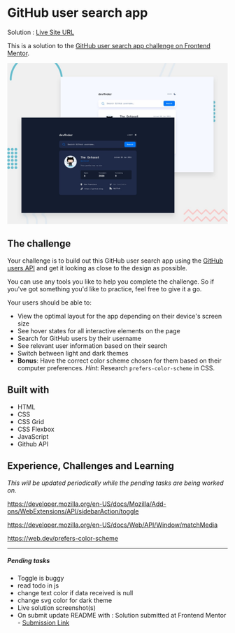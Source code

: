 # GitHub user search app

Solution : [Live Site URL](https://frontend-mentor-challenges-ecru.vercel.app/github-user-search-app/)

This is a solution to the [GitHub user search app challenge on Frontend Mentor](https://www.frontendmentor.io/challenges/github-user-search-app-Q09YOgaH6).

![Design preview for the GitHub user search app coding challenge](./preview.jpg)

## The challenge

Your challenge is to build out this GitHub user search app using the [GitHub users API](https://docs.github.com/en/rest/reference/users#get-a-user) and get it looking as close to the design as possible.

You can use any tools you like to help you complete the challenge. So if you've got something you'd like to practice, feel free to give it a go.

Your users should be able to:

- View the optimal layout for the app depending on their device's screen size
- See hover states for all interactive elements on the page
- Search for GitHub users by their username
- See relevant user information based on their search
- Switch between light and dark themes
- **Bonus**: Have the correct color scheme chosen for them based on their computer preferences. _Hint_: Research `prefers-color-scheme` in CSS.

## Built with

- HTML
- CSS
- CSS Grid
- CSS Flexbox
- JavaScript
- Github API

## Experience, Challenges and Learning

_This will be updated periodically while the pending tasks are being worked on._

https://developer.mozilla.org/en-US/docs/Mozilla/Add-ons/WebExtensions/API/sidebarAction/toggle

https://developer.mozilla.org/en-US/docs/Web/API/Window/matchMedia

https://web.dev/prefers-color-scheme

---

##### Pending tasks

- Toggle is buggy
- read todo in js
- change text color if data received is null
- change svg color for dark theme
- Live solution screenshot(s)
- On submit update README with : Solution submitted at Frontend Mentor - [Submission Link]()
